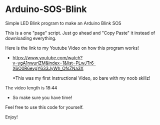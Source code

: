 # Arduino-SOS-Blink
Simple LED Blink program to make an Arduino Blink SOS

This is a one "page" script. Just go ahead and "Copy Paste" it instead of downloading everything.

Here is the link to my Youtube Video on how this program works!
- https://www.youtube.com/watch?v=ygA1nwuriZM&index=1&list=PLwJTr6-X6O0R6evgY633JyWh_OfsZNa3X

   *This was my first Instructional Video, so bare with my noob skillz!

The video length is 18:44
- So make sure you have time!

Feel free to use this code for yourself.

Enjoy!
